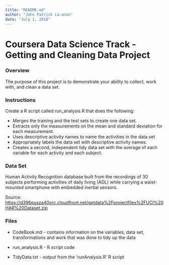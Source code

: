 ```yaml
---
title: "README.md"
author: "John Patrick La-anan"
date: "July 1, 2018"
---
```


# Coursera Data Science Track - Getting and Cleaning Data Project

### Overview
The purpose of this project is to demonstrate your ability to collect, work with, and clean a data set. 

### Instructions
Create a R script called run_analysis.R that does the following:

* Merges the training and the test sets to create one data set.
* Extracts only the measurements on the mean and standard deviation for each measurement.
* Uses descriptive activity names to name the activities in the data set
* Appropriately labels the data set with descriptive activity names.
* Creates a second, independent tidy data set with the average of each variable for each activity and each subject.


### Data Set
Human Activity Recognition database built from the recordings of 30 subjects performing activities of daily living (ADL) while carrying a waist-mounted smartphone with embedded inertial sensors.

Source: https://d396qusza40orc.cloudfront.net/getdata%2Fprojectfiles%2FUCI%20HAR%20Dataset.zip
	

	
### Files
* CodeBook.md - contains information on the variables, data set, transformations and work that was done to tidy up the data

* run_analysis.R - R script code

* TidyData.txt - output from the 'runAnalysis.R' R script